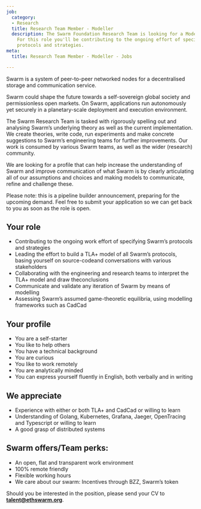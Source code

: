 ```yaml
---
job:
  category:
  - Research
  title: Research Team Member - Modeller
  description: The Swarm Foundation Research Team is looking for a Modeller researcher.
    For this role you'll be contributing to the ongoing effort of specifying Swarm's
    protocols and strategies.
meta:
  title: Research Team Member - Modeller - Jobs

---
```

Swarm is a system of peer-to-peer networked nodes for a decentralised storage and communication service.

Swarm could shape the future towards a self-sovereign global society and permissionless open markets. On Swarm, applications run autonomously yet securely in a planetary-scale deployment and execution environment.

The Swarm Research Team is tasked with rigorously spelling out and analysing Swarm’s underlying theory as well as the current implementation. We create theories, write code, run experiments and make concrete suggestions to Swarm’s engineering teams for further improvements. Our work is consumed by various Swarm teams, as well as the wider (research) community.

We are looking for a profile that can help increase the understanding of Swarm and improve communication of what Swarm is by clearly articulating all of our assumptions and choices and making models to communicate, refine and challenge these.

Please note: this is a pipeline builder announcement, preparing for the upcoming demand. Feel free to submit your application so we can get back to you as soon as the role is open.

## Your role

* Contributing to the ongoing work effort of specifying Swarm’s protocols and strategies
* Leading the effort to build a TLA+ model of all Swarm’s protocols, basing yourself on source-codeand conversations with various stakeholders
* Collaborating with the engineering and research teams to interpret the TLA+ model and draw theconclusions
* Communicate and validate any iteration of Swarm by means of modelling
* Assessing Swarm’s assumed game-theoretic equilibria, using modelling frameworks such as CadCad

## Your profile

* You are a self-starter
* You like to help others
* You have a technical background
* You are curious
* You like to work remotely
* You are analytically minded
* You can express yourself fluently in English, both verbally and in writing

## We appreciate

* Experience with either or both TLA+ and CadCad or willing to learn
* Understanding of Golang, Kubernetes, Grafana, Jaeger, OpenTracing and Typescript or willing to learn
* A good grasp of distributed systems

## Swarm offers/Team perks:

* An open, flat and transparent work environment
* 100% remote friendly
* Flexible working hours
* We care about our swarm: Incentives through BZZ, Swarm’s token

Should you be interested in the position, please send your CV to [**talent@ethswarm.org**](mailto:talent@ethswarm.org).